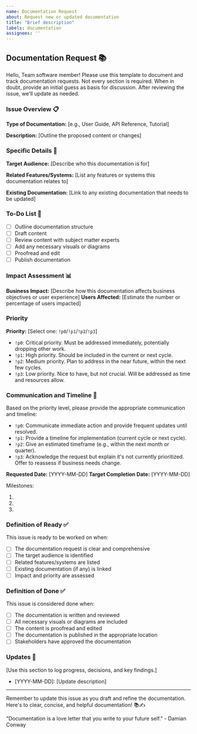 ```yaml
---
name: Documentation Request
about: Request new or updated documentation
title: "Brief description"
labels: documentation
assignees: ''
---
```


## Documentation Request 📚

Hello, Team software member!
Please use this template to document and track documentation requests.
Not every section is required.
When in doubt, provide an initial guess as basis for discussion.
After reviewing the issue, we'll update as needed.

### Issue Overview 📋

**Type of Documentation:** [e.g., User Guide, API Reference, Tutorial]

**Description:** [Outline the proposed content or changes]

### Specific Details 🔬

**Target Audience:** [Describe who this documentation is for]

**Related Features/Systems:** [List any features or systems this documentation relates to]

**Existing Documentation:** [Link to any existing documentation that needs to be updated]

### To-Do List 📝
- [ ] Outline documentation structure
- [ ] Draft content
- [ ] Review content with subject matter experts
- [ ] Add any necessary visuals or diagrams
- [ ] Proofread and edit
- [ ] Publish documentation

### Impact Assessment 📊

**Business Impact:** [Describe how this documentation affects business objectives or user experience]
**Users Affected:** [Estimate the number or percentage of users impacted]

### Priority

**Priority:** [Select one: `!p0`/`!p1`/`!p2`/`!p3`]
- `!p0`: Critical priority. Must be addressed immediately, potentially dropping other work.
- `!p1`: High priority. Should be included in the current or next cycle.
- `!p2`: Medium priority. Plan to address in the near future, within the next few cycles.
- `!p3`: Low priority. Nice to have, but not crucial. Will be addressed as time and resources allow.

### Communication and Timeline 📅

Based on the priority level, please provide the appropriate communication and timeline:

- `!p0`: Communicate immediate action and provide frequent updates until resolved.
- `!p1`: Provide a timeline for implementation (current cycle or next cycle).
- `!p2`: Give an estimated timeframe (e.g., within the next month or quarter).
- `!p3`: Acknowledge the request but explain it's not currently prioritized. Offer to reassess if business needs change.

**Requested Date:** [YYYY-MM-DD]
**Target Completion Date:** [YYYY-MM-DD]

Milestones:
1. [Milestone 1]: [Date]
2. [Milestone 2]: [Date]
3. [Milestone 3]: [Date]

### Definition of Ready ✅

This issue is ready to be worked on when:
- [ ] The documentation request is clear and comprehensive
- [ ] The target audience is identified
- [ ] Related features/systems are listed
- [ ] Existing documentation (if any) is linked
- [ ] Impact and priority are assessed

### Definition of Done ✅

This issue is considered done when:
- [ ] The documentation is written and reviewed
- [ ] All necessary visuals or diagrams are included
- [ ] The content is proofread and edited
- [ ] The documentation is published in the appropriate location
- [ ] Stakeholders have approved the documentation

### Updates 🔄

[Use this section to log progress, decisions, and key findings.]

- [YYYY-MM-DD]: [Update description]

---

Remember to update this issue as you draft and refine the documentation.
Here's to clear, concise, and helpful documentation! 📚✍️


"Documentation is a love letter that you write to your future self." - Damian Conway
